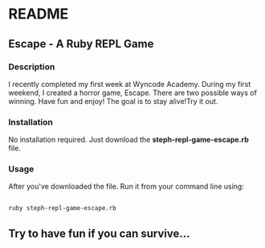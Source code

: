 # README

## Escape - A Ruby REPL Game

### Description

I recently completed my first week at Wyncode Academy. During my first weekend, I created a horror game, Escape.
There are two possible ways of winning. Have fun and enjoy! The goal is to stay alive!Try it out.

### Installation

 No installation required. Just download the **steph-repl-game-escape.rb** file.

### Usage

After you've downloaded the file. Run it from your command line using:

```bash

ruby steph-repl-game-escape.rb

```

## Try to have fun if you can survive...
